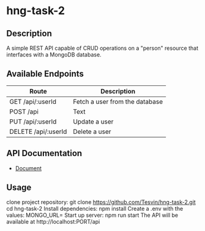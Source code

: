 # hng-task-2
## Description
A simple REST API capable of CRUD operations on a "person" resource that interfaces with a MongoDB database.
## Available Endpoints
| Route      | Description |
| ----------- | ----------- |
| GET /api/:userId	     | Fetch a user from the database |
| POST /api   | Text        | Create a new user |
| PUT /api/:userId	| Update a user |
| DELETE /api/:userId	| Delete a user |
## API Documentation
- [Document](https://github.com/Tesvin/hng-task-2/blob/main/DOCUMENTATION.md)
## Usage
clone project repository:
git clone https://github.com/Tesvin/hng-task-2.git
cd hng-task-2
Install dependencies:
npm install
Create a .env with the values:
MONGO_URL=<replace-with-mongodb-connection-string>
Start up server:
npm run start
The API will be available at http://localhost:PORT/api
